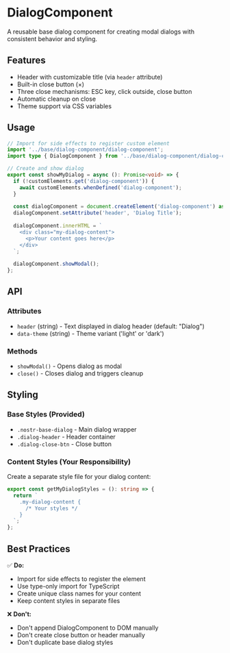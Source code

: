 # DialogComponent

A reusable base dialog component for creating modal dialogs with consistent behavior and styling.

## Features

- Header with customizable title (via `header` attribute)
- Built-in close button (×)
- Three close mechanisms: ESC key, click outside, close button
- Automatic cleanup on close
- Theme support via CSS variables

## Usage

```typescript
// Import for side effects to register custom element
import '../base/dialog-component/dialog-component';
import type { DialogComponent } from '../base/dialog-component/dialog-component';

// Create and show dialog
export const showMyDialog = async (): Promise<void> => {
  if (!customElements.get('dialog-component')) {
    await customElements.whenDefined('dialog-component');
  }
  
  const dialogComponent = document.createElement('dialog-component') as DialogComponent;
  dialogComponent.setAttribute('header', 'Dialog Title');
  
  dialogComponent.innerHTML = `
    <div class="my-dialog-content">
      <p>Your content goes here</p>
    </div>
  `;
  
  dialogComponent.showModal();
};
```

## API

### Attributes
- `header` (string) - Text displayed in dialog header (default: "Dialog")
- `data-theme` (string) - Theme variant ('light' or 'dark')

### Methods
- `showModal()` - Opens dialog as modal
- `close()` - Closes dialog and triggers cleanup

## Styling

### Base Styles (Provided)
- `.nostr-base-dialog` - Main dialog wrapper
- `.dialog-header` - Header container
- `.dialog-close-btn` - Close button

### Content Styles (Your Responsibility)
Create a separate style file for your dialog content:

```typescript
export const getMyDialogStyles = (): string => {
  return `
    .my-dialog-content {
      /* Your styles */
    }
  `;
};
```

## Best Practices

✅ **Do:**
- Import for side effects to register the element
- Use type-only import for TypeScript
- Create unique class names for your content
- Keep content styles in separate files

❌ **Don't:**
- Don't append DialogComponent to DOM manually
- Don't create close button or header manually
- Don't duplicate base dialog styles

